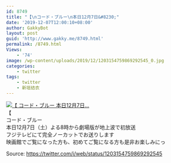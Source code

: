 ```yaml
---
id: 8749
title: "【\nコード・ブルー\n本日12月7日&#8230;"
date: '2019-12-07T12:00:10+08:00'
author: GakkyBot
layout: post
guid: 'http://www.gakky.me/8749.html'
permalink: /8749.html
Views:
    - '74'
image: /wp-content/uploads/2019/12/1203154759869292545_0.jpg
categories:
    - twitter
tags:
    - twitter
    - 新垣结衣
---
```


[![【
コード・ブルー
本日12月7日...](http://www.yui-aragaki.org/wp-content/uploads/2019/12/1203154759869292545_0.jpg)](http://www.yui-aragaki.org/wp-content/uploads/2019/12/1203154759869292545_0.jpg)  
【  
コード・ブルー  
本日12月7日（土）よる8時から劇場版が地上波で初放送  
フジテレビにて完全ノーカットでお送りします  
映画館でご覧になった方も、初めてご覧になる方も是非お楽しみにっ  
  
Source: <https://twitter.com/i/web/status/1203154759869292545>